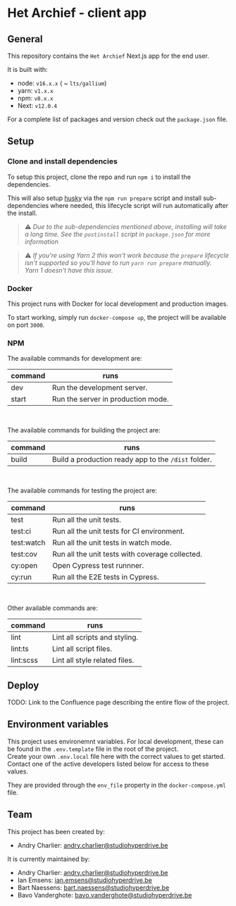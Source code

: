 # Het Archief - client app

## General

This repository contains the `Het Archief` Next.js app for the end user.

It is built with:
- node: `v16.x.x` ( ~ `lts/gallium`)
- yarn: `v1.x.x`
- npm: `v8.x.x`
- Next: `v12.0.4`

For a complete list of packages and version check out the `package.json` file.

## Setup

### Clone and install dependencies
To setup this project, clone the repo and run `npm i` to install the dependencies.

This will also setup [husky](https://github.com/typicode/husky) via the `npm run prepare` script and install sub-dependencies where needed,
this lifecycle script will run automatically after the install.

> ⚠️ _Due to the sub-dependencies mentioned above, installing will take a long time. See the `postinstall` script in `package.json` for more information_

> ⚠️ _If you're using Yarn 2 this won't work because the `prepare` lifecycle isn't supported so
> you'll have to run `yarn run prepare` manually.  
> Yarn 1 doesn't have this issue._

### Docker
This project runs with Docker for local development and production images.

To start working, simply run `docker-compose up`, the project will be available on port `3000`.

### NPM

The available commands for development are:

| command      | runs                                                                                                 |
|--------------|------------------------------------------------------------------------------------------------------|
| dev          | Run the development server.                                                                          |
| start        | Run the server in production mode.                                                                   |
<br>

The available commands for building the project are:

| command      | runs                                                                                                 |
|--------------|------------------------------------------------------------------------------------------------------|
| build        | Build a production ready app to the `/dist` folder.                                                  |
<br>

The available commands for testing the project are:

| command      | runs                                                                                                 |
|--------------|------------------------------------------------------------------------------------------------------|
| test         | Run all the unit tests.                                                                              |
| test:ci      | Run all the unit tests for CI environment.                                                           |
| test:watch   | Run all the unit tests in watch mode.                                                                |
| test:cov     | Run all the unit tests with coverage collected.                                                      |
| cy:open      | Open Cypress test runnner.                                                                           |
| cy:run       | Run all the E2E tests in Cypress.                                                                    |
<br>

Other available commands are:

| command      | runs                                                                                                 |
|--------------|------------------------------------------------------------------------------------------------------|
| lint         | Lint all scripts and styling.                                                                        |
| lint:ts      | Lint all script files.                                                                               |
| lint:scss    | Lint all style related files.                                                                        |

## Deploy

TODO: Link to the Confluence page describing the entire flow of the project.

## Environment variables

This project uses environemnt variables. For local development, these can be found in the
`.env.template` file in the root of the project.  
Create your own `.env.local` file here with the correct values to get started. Contact one of the
active developers listed below for access to these values.

They are provided through the `env_file` property in the `docker-compose.yml` file.

## Team

This project has been created by:
- Andry Charlier: andry.charlier@studiohyperdrive.be

It is currently maintained by:
- Andry Charlier: andry.charlier@studiohyperdrive.be
- Ian Emsens: ian.emsens@studiohyperdrive.be
- Bart Naessens: bart.naessens@studiohyperdrive.be
- Bavo Vanderghote: bavo.vanderghote@studiohyperdrive.be
